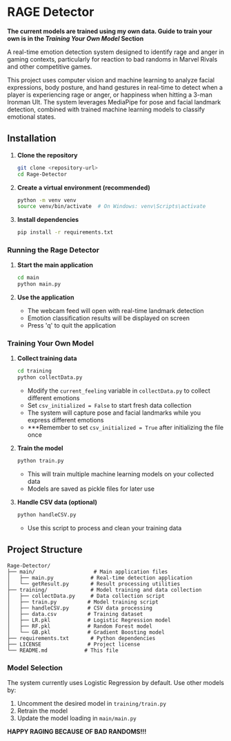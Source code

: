 # RAGE Detector 
**The current models are trained using my own data. Guide to train your own is in the ***Training Your Own Model*** Section**

A real-time emotion detection system designed to identify rage and anger in gaming contexts, particularly for reaction to bad randoms in Marvel Rivals and other competitive games.

This project uses computer vision and machine learning to analyze facial expressions, body posture, and hand gestures in real-time to detect when a player is experiencing rage or anger, or happiness when hitting a 3-man Ironman Ult. The system leverages MediaPipe for pose and facial landmark detection, combined with trained machine learning models to classify emotional states.



## Installation

1. **Clone the repository**
   ```bash
   git clone <repository-url>
   cd Rage-Detector
   ```

2. **Create a virtual environment (recommended)**
   ```bash
   python -m venv venv
   source venv/bin/activate  # On Windows: venv\Scripts\activate
   ```

3. **Install dependencies**
   ```bash
   pip install -r requirements.txt
   ```


### Running the Rage Detector

1. **Start the main application**
   ```bash
   cd main
   python main.py
   ```

2. **Use the application**
   - The webcam feed will open with real-time landmark detection
   - Emotion classification results will be displayed on screen
   - Press 'q' to quit the application

### Training Your Own Model

1. **Collect training data**
   ```bash
   cd training
   python collectData.py
   ```
   - Modify the `current_feeling` variable in `collectData.py` to collect different emotions
   - Set `csv_initialized = False` to start fresh data collection
   - The system will capture pose and facial landmarks while you express different emotions
   - ***Remember to set `csv_initialized = True` after initializing the file once

2. **Train the model**
   ```bash
   python train.py
   ```
   - This will train multiple machine learning models on your collected data
   - Models are saved as pickle files for later use

3. **Handle CSV data (optional)**
   ```bash
   python handleCSV.py
   ```
   - Use this script to process and clean your training data

## Project Structure

```
Rage-Detector/
├── main/                   # Main application files
│   ├── main.py            # Real-time detection application
│   └── getResult.py       # Result processing utilities
├── training/              # Model training and data collection
│   ├── collectData.py     # Data collection script
│   ├── train.py          # Model training script
│   ├── handleCSV.py      # CSV data processing
│   ├── data.csv          # Training dataset
│   ├── LR.pkl            # Logistic Regression model
│   ├── RF.pkl            # Random Forest model
│   └── GB.pkl            # Gradient Boosting model
├── requirements.txt       # Python dependencies
├── LICENSE               # Project license
└── README.md            # This file
```


### Model Selection
The system currently uses Logistic Regression by default. Use other models by:

1. Uncomment the desired model in `training/train.py`
2. Retrain the model
3. Update the model loading in `main/main.py`

**HAPPY RAGING BECAUSE OF BAD RANDOMS!!!**
